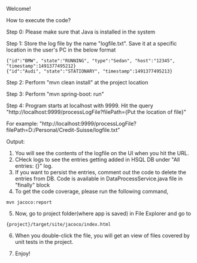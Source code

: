 Welcome!

How to execute the code?

Step 0: Please make sure that Java is installed in the system

Step 1: Store the log file by the name "logfile.txt". Save it at a specific location in the user's PC in the below format
```
{"id":"BMW", "state":"RUNNING", "type":"Sedan", "host":"12345", "timestamp":1491377495212}
{"id":"Audi", "state":"STATIONARY", "timestamp":1491377495213}
```

Step 2: Perform "mvn clean install" at the project location

Step 3: Perform "mvn spring-boot: run"

Step 4: Program starts at localhost with 9999. Hit the query
"http://localhost:9999/processLogFile?filePath={Put the location of file}"

For example:
"http://localhost:9999/processLogFile?filePath=D:/Personal/Credit-Suisse/logfile.txt"

Output:
1. You will see the contents of the logfile on the UI when you hit the URL.
2. CHeck logs to see the entries getting added in HSQL DB under "All entries: {}" log.
3. If you want to persist the entries, comment out the code to delete the entries from DB.
Code is available in DataProcessService.java file in "finally" block
4. To get the code coverage, please run the following command,

```
mvn jacoco:report
```
5. Now, go to project folder(where app is saved) in File Explorer and go to
```
{project}/target/site/jacoco/index.html
```

6. When you double-click the file, you will get an view of files covered by unit tests in the project.

7. Enjoy!